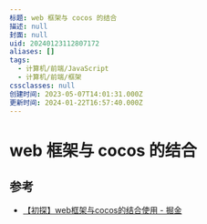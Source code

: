 ```yaml
---
标题: web 框架与 cocos 的结合
描述: null
封面: null
uid: 20240123112807172
aliases: []
tags:
  - 计算机/前端/JavaScript
  - 计算机/前端/框架
cssclasses: null
创建时间: 2023-05-07T14:01:31.000Z
更新时间: 2024-01-22T16:57:40.000Z
---
```


# web 框架与 cocos 的结合

## 参考

- [【初探】web框架与cocos的结合使用 - 掘金](https://juejin.cn/post/6949044814008549389)
